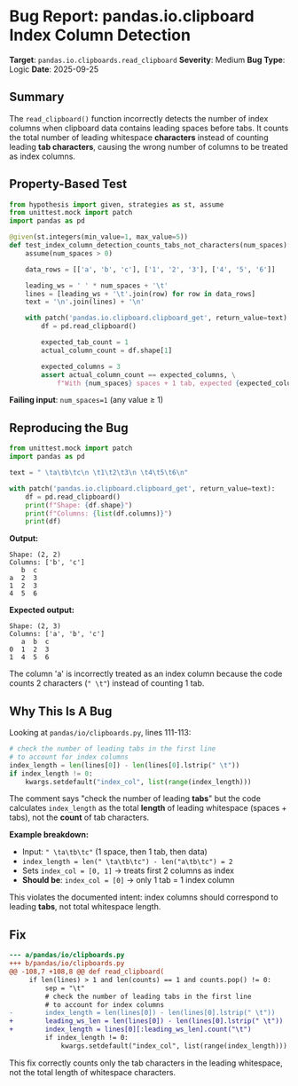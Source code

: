 # Bug Report: pandas.io.clipboard Index Column Detection

**Target**: `pandas.io.clipboards.read_clipboard`
**Severity**: Medium
**Bug Type**: Logic
**Date**: 2025-09-25

## Summary

The `read_clipboard()` function incorrectly detects the number of index columns when clipboard data contains leading spaces before tabs. It counts the total number of leading whitespace **characters** instead of counting leading **tab characters**, causing the wrong number of columns to be treated as index columns.

## Property-Based Test

```python
from hypothesis import given, strategies as st, assume
from unittest.mock import patch
import pandas as pd

@given(st.integers(min_value=1, max_value=5))
def test_index_column_detection_counts_tabs_not_characters(num_spaces):
    assume(num_spaces > 0)

    data_rows = [['a', 'b', 'c'], ['1', '2', '3'], ['4', '5', '6']]

    leading_ws = ' ' * num_spaces + '\t'
    lines = [leading_ws + '\t'.join(row) for row in data_rows]
    text = '\n'.join(lines) + '\n'

    with patch('pandas.io.clipboard.clipboard_get', return_value=text):
        df = pd.read_clipboard()

        expected_tab_count = 1
        actual_column_count = df.shape[1]

        expected_columns = 3
        assert actual_column_count == expected_columns, \
            f"With {num_spaces} spaces + 1 tab, expected {expected_columns} columns but got {actual_column_count}"
```

**Failing input**: `num_spaces=1` (any value ≥ 1)

## Reproducing the Bug

```python
from unittest.mock import patch
import pandas as pd

text = " \ta\tb\tc\n \t1\t2\t3\n \t4\t5\t6\n"

with patch('pandas.io.clipboard.clipboard_get', return_value=text):
    df = pd.read_clipboard()
    print(f"Shape: {df.shape}")
    print(f"Columns: {list(df.columns)}")
    print(df)
```

**Output:**
```
Shape: (2, 2)
Columns: ['b', 'c']
   b  c
a  2  3
1  2  3
4  5  6
```

**Expected output:**
```
Shape: (2, 3)
Columns: ['a', 'b', 'c']
   a  b  c
0  1  2  3
1  4  5  6
```

The column 'a' is incorrectly treated as an index column because the code counts 2 characters (`" \t"`) instead of counting 1 tab.

## Why This Is A Bug

Looking at `pandas/io/clipboards.py`, lines 111-113:

```python
# check the number of leading tabs in the first line
# to account for index columns
index_length = len(lines[0]) - len(lines[0].lstrip(" \t"))
if index_length != 0:
    kwargs.setdefault("index_col", list(range(index_length)))
```

The comment says "check the number of leading **tabs**" but the code calculates `index_length` as the total **length** of leading whitespace (spaces + tabs), not the **count** of tab characters.

**Example breakdown:**
- Input: `" \ta\tb\tc"` (1 space, then 1 tab, then data)
- `index_length = len(" \ta\tb\tc") - len("a\tb\tc") = 2`
- Sets `index_col = [0, 1]` → treats first 2 columns as index
- **Should be**: `index_col = [0]` → only 1 tab = 1 index column

This violates the documented intent: index columns should correspond to leading **tabs**, not total whitespace length.

## Fix

```diff
--- a/pandas/io/clipboards.py
+++ b/pandas/io/clipboards.py
@@ -108,7 +108,8 @@ def read_clipboard(
     if len(lines) > 1 and len(counts) == 1 and counts.pop() != 0:
         sep = "\t"
         # check the number of leading tabs in the first line
         # to account for index columns
-        index_length = len(lines[0]) - len(lines[0].lstrip(" \t"))
+        leading_ws_len = len(lines[0]) - len(lines[0].lstrip(" \t"))
+        index_length = lines[0][:leading_ws_len].count("\t")
         if index_length != 0:
             kwargs.setdefault("index_col", list(range(index_length)))
```

This fix correctly counts only the tab characters in the leading whitespace, not the total length of whitespace characters.